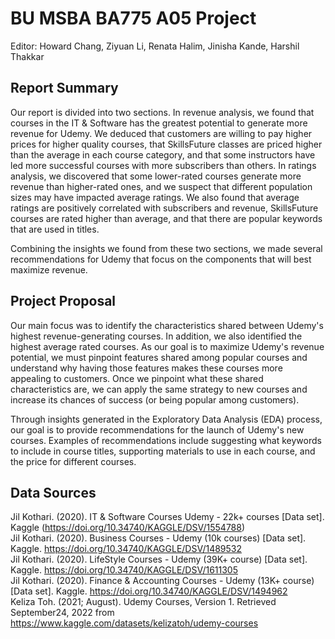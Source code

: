 # BU MSBA BA775 A05 Project

Editor: Howard Chang, Ziyuan Li, Renata Halim, Jinisha Kande, Harshil Thakkar

## Report Summary
Our report is divided into two sections. In revenue analysis, we found that courses in the IT & Software has the greatest potential to generate more revenue for Udemy. We deduced that customers are willing to pay higher prices for higher quality courses, that SkillsFuture classes are priced higher than the average in each course category, and that some instructors have led more successful courses with more subscribers than others. In ratings analysis, we discovered that some lower-rated courses generate more revenue than higher-rated ones, and we suspect that different population sizes may have impacted average ratings. We also found that average ratings are positively correlated with subscribers and revenue, SkillsFuture courses are rated higher than average, and that there are popular keywords that are used in titles.

Combining the insights we found from these two sections, we made several recommendations for Udemy that focus on the components that will best maximize revenue.

## Project Proposal
Our main focus was to identify the characteristics shared between Udemy's highest revenue-generating courses. In addition, we also identified the highest average rated courses. As our goal is to maximize Udemy's revenue potential, we must pinpoint features shared among popular courses and understand why having those features makes these courses more appealing to customers. Once we pinpoint what these shared characteristics are, we can apply the same strategy to new courses and increase its chances of success (or being popular among customers).

Through insights generated in the Exploratory Data Analysis (EDA) process, our goal is to provide recommendations for the launch of Udemy's new courses. Examples of recommendations include suggesting what keywords to include in course titles, supporting materials to use in each course, and the price for different courses.

## Data Sources
Jil Kothari. (2020). IT & Software Courses Udemy - 22k+ courses [Data set]. Kaggle (https://doi.org/10.34740/KAGGLE/DSV/1554788)<br/>
Jil Kothari. (2020). Business Courses - Udemy (10k courses) [Data set]. Kaggle. https://doi.org/10.34740/KAGGLE/DSV/1489532<br/>
Jil Kothari. (2020). LifeStyle Courses - Udemy (39K+ course) [Data set]. Kaggle. https://doi.org/10.34740/KAGGLE/DSV/1611305<br/>
Jil Kothari. (2020). Finance & Accounting Courses - Udemy (13K+ course) [Data set]. Kaggle. https://doi.org/10.34740/KAGGLE/DSV/1494962<br/>
Keliza Toh. (2021; August). Udemy Courses, Version 1. Retrieved September24, 2022 from https://www.kaggle.com/datasets/kelizatoh/udemy-courses<br/>

